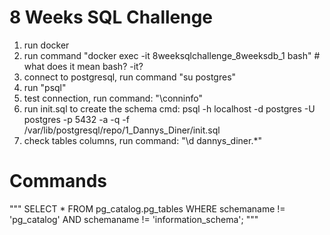 # 8 Weeks SQL Challenge

1. run docker
2. run command "docker exec -it 8weeksqlchallenge_8weeksdb_1 bash" # what does it mean bash? -it?
3. connect to postgresql, run command "su postgres"
4. run "psql"
5. test connection, run command: "\conninfo"
6. run init.sql to create the schema
    cmd: psql -h localhost -d postgres -U postgres -p 5432 -a -q -f /var/lib/postgresql/repo/1_Dannys_Diner/init.sql
7. check tables columns, run command: "\d dannys_diner.*"

# Commands
"""
SELECT *
FROM pg_catalog.pg_tables
WHERE schemaname != 'pg_catalog' AND 
    schemaname != 'information_schema';
"""